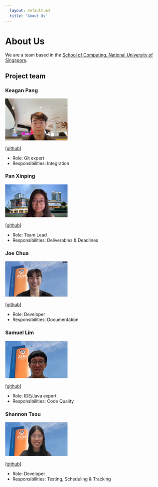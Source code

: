 ```yaml
---
  layout: default.md
  title: "About Us"
---
```


# About Us

We are a team based in the [School of Computing, National University of Singapore](http://www.comp.nus.edu.sg).

## Project team

### Keagan Pang

<img src="images/keaganpzh.png" width="200px">

[[github](https://github.com/keaganpzh)]

* Role: Git expert
* Responsibilities: Integration

### Pan Xinping

<img src="images/p-xp.png" width="200px">

[[github](http://github.com/p-xp)]

* Role: Team Lead
* Responsibilities: Deliverables & Deadlines

### Joe Chua

<img src="images/wasjoe1.jpg" width="200px">

[[github](http://github.com/wasjoe1)]

* Role: Developer
* Responsibilities: Documentation

### Samuel Lim

<img src="images/samuelim01.jpg" width="200px">

[[github](http://github.com/samuelim01)]

* Role: IDE/Java expert
* Responsibilities: Code Quality

### Shannon Tsou

<img src="images/tllshan.png" width="200px">

[[github](http://github.com/tllshan)]

* Role: Developer
* Responsibilities: Testing, Scheduling & Tracking
